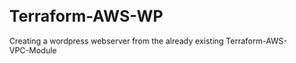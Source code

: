 # Terraform-AWS-WP
Creating a wordpress webserver from the already existing Terraform-AWS-VPC-Module
